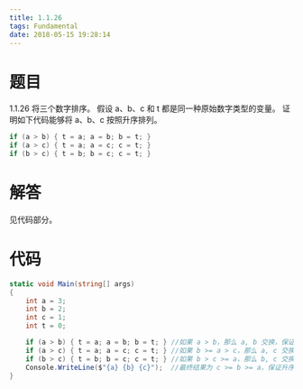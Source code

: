 ```yaml
---
title: 1.1.26
tags: Fundamental
date: 2018-05-15 19:28:14
---
```


# 题目

1.1.26
将三个数字排序。 
假设 a、b、c 和 t 都是同一种原始数字类型的变量。 
证明如下代码能够将 a、b、c 按照升序排列。

```java
if (a > b) { t = a; a = b; b = t; }
if (a > c) { t = a; a = c; c = t; }
if (b > c) { t = b; b = c; c = t; }
```

# 解答

见代码部分。

# 代码

```csharp
static void Main(string[] args)
{
    int a = 3;
    int b = 2;
    int c = 1;
    int t = 0;

    if (a > b) { t = a; a = b; b = t; } //如果 a > b，那么 a, b 交换，保证b >= a
    if (a > c) { t = a; a = c; c = t; } //如果 b >= a > c，那么 a, c 交换，保证 c >= a
    if (b > c) { t = b; b = c; c = t; } //如果 b > c >= a，那么 b, c 交换，保证 c >= b
    Console.WriteLine($"{a} {b} {c}");  //最终结果为 c >= b >= a，保证升序排列
}
```

